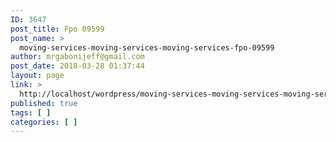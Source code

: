 ```yaml
---
ID: 3647
post_title: Fpo 09599
post_name: >
  moving-services-moving-services-moving-services-fpo-09599
author: mrgabonijeff@gmail.com
post_date: 2018-03-28 01:37:44
layout: page
link: >
  http://localhost/wordpress/moving-services-moving-services-moving-services-fpo-09599/
published: true
tags: [ ]
categories: [ ]
---
```

